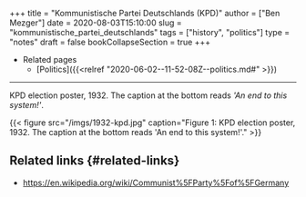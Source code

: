 +++
title = "Kommunistische Partei Deutschlands (KPD)"
author = ["Ben Mezger"]
date = 2020-08-03T15:10:00
slug = "kommunistische_partei_deutschlands"
tags = ["history", "politics"]
type = "notes"
draft = false
bookCollapseSection = true
+++

-   Related pages
    -   [Politics]({{<relref "2020-06-02--11-52-08Z--politics.md#" >}})

---

KPD election poster, 1932. The caption at the bottom reads _'An end to this
system!'_.

<a id="org3044a1b"></a>

{{< figure src="/imgs/1932-kpd.jpg" caption="Figure 1: KPD election poster, 1932. The caption at the bottom reads 'An end to this system!'." >}}


## Related links {#related-links}

-   <https://en.wikipedia.org/wiki/Communist%5FParty%5Fof%5FGermany>
